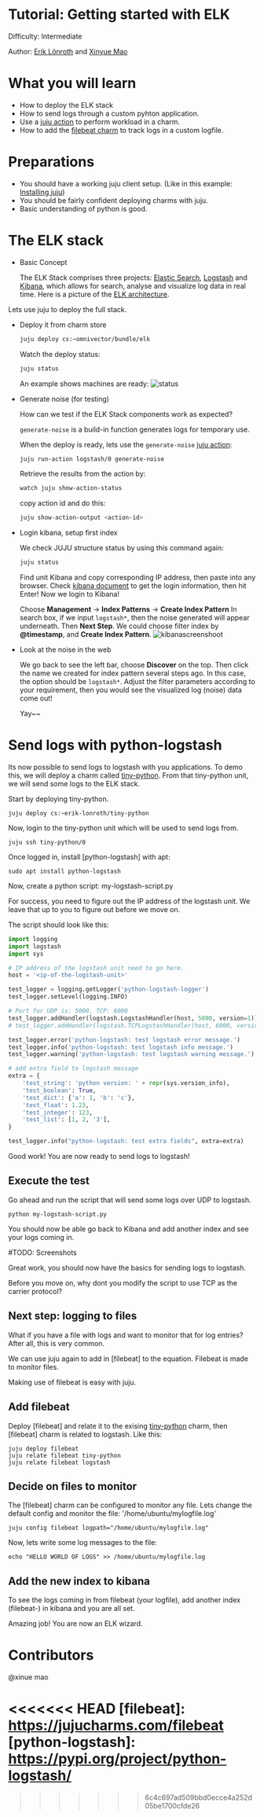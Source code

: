 # Tutorial: Getting started with ELK

Difficulty: Intermediate

Author: [Erik Lönroth] and [Xinyue Mao]

# What you will learn 

* How to deploy the ELK stack
* How to send logs through a custom pyhton application.
* Use a [juju action] to perform workload in a charm.
* How to add the [filebeat charm] to track logs in a custom logfile.

# Preparations
* You should have a working juju client setup. (Like in this example: [Installing juju])
* You should be fairly confident deploying charms with juju.
* Basic understanding of python is good.

# The ELK stack
 - Basic Concept
 
   The ELK Stack comprises three projects: [Elastic Search], [Logstash] and [Kibana], which allows for search, analyse and visualize log data in real time.
   Here is a picture of the [ELK architecture]. 
   
 Lets use juju to deploy the full stack.

 - Deploy it from charm store
    ```sh
    juju deploy cs:~omnivector/bundle/elk
    ```
    Watch the deploy status:
    ```sh
    juju status
    ```
    An example shows machines are ready:
    ![status] 
    
    
 - Generate noise (for testing)
 
   How can we test if the ELK Stack components work as expected?
   
   `generate-noise` is a build-in function generates logs for temporary use.
   
   When the deploy is ready, lets use the `generate-noise` [juju action]: 
   ```sh
   juju run-action logstash/0 generate-noise
   ```
   Retrieve the results from the action by:
   ```sh
   watch juju show-action-status
   ```
   copy action id and do this:
   ```sh
   juju show-action-output <action-id>
   ```
   
 - Login kibana, setup first index
 
   We check JUJU structure status by using this command again:
   ```sh
   juju status
   ```
   Find unit Kibana and copy corresponding IP address, then paste into any browser.
   Check [kibana document] to get the login information, then hit Enter!
   Now we login to Kibana!
   
   Choose **Management** -> **Index Patterns** -> **Create Index Pattern**
   In search box, if we input `logstash*`, then the noise generated will appear underneath. Then **Next Step**.
   We could choose filter index by **@timestamp**, and **Create Index Pattern**.
   ![kibanascreenshoot]

 - Look at the noise in the web
 
   We go back to see the left bar, choose **Discover** on the top. Then click the name we created for index pattern several steps ago. In this case, the option should be `logstash*`.
   Adjust the filter parameters according to your requirement, then you would see the visualized log (noise) data come out! 

   Yay~~
   


# Send logs with python-logstash
Its now possible to send logs to logstash with you applications. To demo this, we will deploy a charm called [tiny-python]. From that tiny-python unit, we will send some logs to the ELK stack.

Start by deploying tiny-python.

``` juju deploy cs:~erik-lonroth/tiny-python ```

Now, login to the tiny-python unit which will be used to send logs from.

```juju ssh tiny-python/0```

Once logged in, install [python-logstash] with apt: 

```
sudo apt install python-logstash
```

Now, create a python script: my-logstash-script.py

For success, you need to figure out the IP address of the logstash unit. We leave that up to you to figure out before we move on.

The script should look like this:

```python
import logging
import logstash
import sys

# IP address of the logstash unit need to go here.
host = '<ip-of-the-logstash-unit>'

test_logger = logging.getLogger('python-logstash-logger')
test_logger.setLevel(logging.INFO)

# Port for UDP is: 5000, TCP: 6000
test_logger.addHandler(logstash.LogstashHandler(host, 5000, version=1))
# test_logger.addHandler(logstash.TCPLogstashHandler(host, 6000, version=1))

test_logger.error('python-logstash: test logstash error message.')
test_logger.info('python-logstash: test logstash info message.')
test_logger.warning('python-logstash: test logstash warning message.')

# add extra field to logstash message
extra = {
    'test_string': 'python version: ' + repr(sys.version_info),
    'test_boolean': True,
    'test_dict': {'a': 1, 'b': 'c'},
    'test_float': 1.23,
    'test_integer': 123,
    'test_list': [1, 2, '3'],
}

test_logger.info("python-logstash: test extra fields", extra=extra)
```

Good work! You are now ready to send logs to logstash!

## Execute the test
Go ahead and run the script that will send some logs over UDP to logstash.

```
python my-logstash-script.py
```

You should now be able go back to Kibana and add another index and see your logs coming in.

#TODO: Screenshots

Great work, you should now have the basics for sending logs to logstash. 

Before you move on, why dont you modify the script to use TCP as the carrier protocol?

## Next step: logging to files

What if you have a file with logs and want to monitor that for log entries? After all, this is very common.

We can use juju again to add in [filebeat] to the equation. Filebeat is made to monitor files.

Making use of filebeat is easy with juju.

## Add filebeat
Deploy [filebeat] and relate it to the exising [tiny-python] charm, then [filebeat] charm is related to logstash. Like this:
```
juju deploy filebeat
juju relate filebeat tiny-python
juju relate filebeat logstash
```

## Decide on files to monitor
The [filebeat] charm can be configured to monitor any file. Lets change the default config and monitor the file: '/home/ubuntu/mylogfile.log'

```
juju config filebeat logpath="/home/ubuntu/mylogfile.log"
```

Now, lets write some log messages to the file:

```
echo "HELLO WORLD OF LOGS" >> /home/ubuntu/mylogfile.log
```

## Add the new index to kibana
To see the logs coming in from filebeat (your logfile), add another index (filebeat-) in kibana and you are all set.

Amazing job! You are now an ELK wizard.

# Contributors
@xinue mao


[Erik Lönroth]: http://eriklonroth.wordpress.com
[Xinyue Mao]: http://awesome
[tiny-python]: https://jujucharms.com/new/u/erik-lonroth/tiny-python
[Getting started]: https://docs.jujucharms.com/2.5/en/getting-started
[ELK architecture]: https://cdn2.howtodoinjava.com/wp-content/uploads/2017/08/ELK.jpg
[Installing juju]: https://discourse.jujucharms.com/t/installing-juju/1164
[Elastic Search]: https://jujucharms.com/u/omnivector/elasticsearch
[Logstash]: https://jujucharms.com/u/omnivector/logstash
[Kibana]: https://jujucharms.com/u/omnivector/kibana
[juju action]: https://docs.jujucharms.com/2.5/en/actions
<<<<<<< HEAD
[filebeat]: https://jujucharms.com/filebeat
[python-logstash]: https://pypi.org/project/python-logstash/
=======
[status]: https://github.com/erik78se/tutorial-elk-stack/blob/master/jujustatus.PNG?raw=true
[kibana document]: https://jujucharms.com/u/omnivector/kibana/
[kibanascreenshoot]: https://github.com/erik78se/tutorial-elk-stack/blob/master/kibana_screenshoot.PNG?raw=true
[filebeat charm]: https://jujucharms.com/filebeat/
>>>>>>> 6c4c697ad509bbd0ecce4a252d05be1700cfde26
